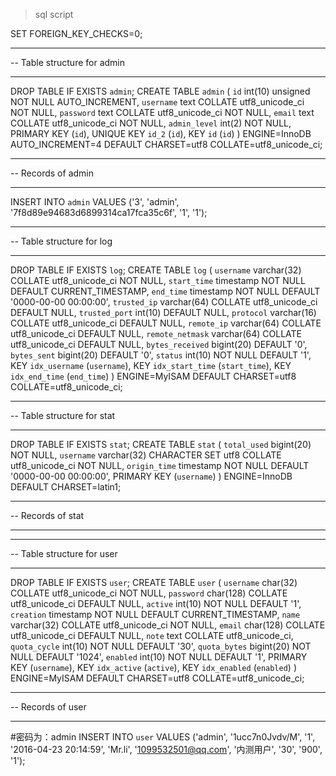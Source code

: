 >sql script

SET FOREIGN_KEY_CHECKS=0;
-- ----------------------------
-- Table structure for admin
-- ----------------------------
DROP TABLE IF EXISTS `admin`;
CREATE TABLE `admin` (
  `id` int(10) unsigned NOT NULL AUTO_INCREMENT,
  `username` text COLLATE utf8_unicode_ci NOT NULL,
  `password` text COLLATE utf8_unicode_ci NOT NULL,
  `email` text COLLATE utf8_unicode_ci NOT NULL,
  `admin_level` int(2) NOT NULL,
  PRIMARY KEY (`id`),
  UNIQUE KEY `id_2` (`id`),
  KEY `id` (`id`)
) ENGINE=InnoDB AUTO_INCREMENT=4 DEFAULT CHARSET=utf8 COLLATE=utf8_unicode_ci;

-- ----------------------------
-- Records of admin
-- ----------------------------
INSERT INTO `admin` VALUES ('3', 'admin', '7f8d89e94683d6899314ca17fca35c6f', '1', '1');

-- ----------------------------
-- Table structure for log
-- ----------------------------
DROP TABLE IF EXISTS `log`;
CREATE TABLE `log` (
  `username` varchar(32) COLLATE utf8_unicode_ci NOT NULL,
  `start_time` timestamp NOT NULL DEFAULT CURRENT_TIMESTAMP,
  `end_time` timestamp NOT NULL DEFAULT '0000-00-00 00:00:00',
  `trusted_ip` varchar(64) COLLATE utf8_unicode_ci DEFAULT NULL,
  `trusted_port` int(10) DEFAULT NULL,
  `protocol` varchar(16) COLLATE utf8_unicode_ci DEFAULT NULL,
  `remote_ip` varchar(64) COLLATE utf8_unicode_ci DEFAULT NULL,
  `remote_netmask` varchar(64) COLLATE utf8_unicode_ci DEFAULT NULL,
  `bytes_received` bigint(20) DEFAULT '0',
  `bytes_sent` bigint(20) DEFAULT '0',
  `status` int(10) NOT NULL DEFAULT '1',
  KEY `idx_username` (`username`),
  KEY `idx_start_time` (`start_time`),
  KEY `idx_end_time` (`end_time`)
) ENGINE=MyISAM DEFAULT CHARSET=utf8 COLLATE=utf8_unicode_ci;


-- ----------------------------
-- Table structure for stat
-- ----------------------------
DROP TABLE IF EXISTS `stat`;
CREATE TABLE `stat` (
  `total_used` bigint(20) NOT NULL,
  `username` varchar(32) CHARACTER SET utf8 COLLATE utf8_unicode_ci NOT NULL,
  `origin_time` timestamp NOT NULL DEFAULT '0000-00-00 00:00:00',
  PRIMARY KEY (`username`)
) ENGINE=InnoDB DEFAULT CHARSET=latin1;

-- ----------------------------
-- Records of stat
-- ----------------------------

-- ----------------------------
-- Table structure for user
-- ----------------------------
DROP TABLE IF EXISTS `user`;
CREATE TABLE `user` (
  `username` char(32) COLLATE utf8_unicode_ci NOT NULL,
  `password` char(128) COLLATE utf8_unicode_ci DEFAULT NULL,
  `active` int(10) NOT NULL DEFAULT '1',
  `creation` timestamp NOT NULL DEFAULT CURRENT_TIMESTAMP,
  `name` varchar(32) COLLATE utf8_unicode_ci NOT NULL,
  `email` char(128) COLLATE utf8_unicode_ci DEFAULT NULL,
  `note` text COLLATE utf8_unicode_ci,
  `quota_cycle` int(10) NOT NULL DEFAULT '30',
  `quota_bytes` bigint(20) NOT NULL DEFAULT '1024',
  `enabled` int(10) NOT NULL DEFAULT '1',
  PRIMARY KEY (`username`),
  KEY `idx_active` (`active`),
  KEY `idx_enabled` (`enabled`)
) ENGINE=MyISAM DEFAULT CHARSET=utf8 COLLATE=utf8_unicode_ci;

-- ----------------------------
-- Records of user
-- ----------------------------
#密码为：admin
INSERT INTO `user` VALUES ('admin', '1ucc7n0Jvdv/M', '1', '2016-04-23 20:14:59', 'Mr.li', '1099532501@qq.com', '内测用户', '30', '900', '1');

